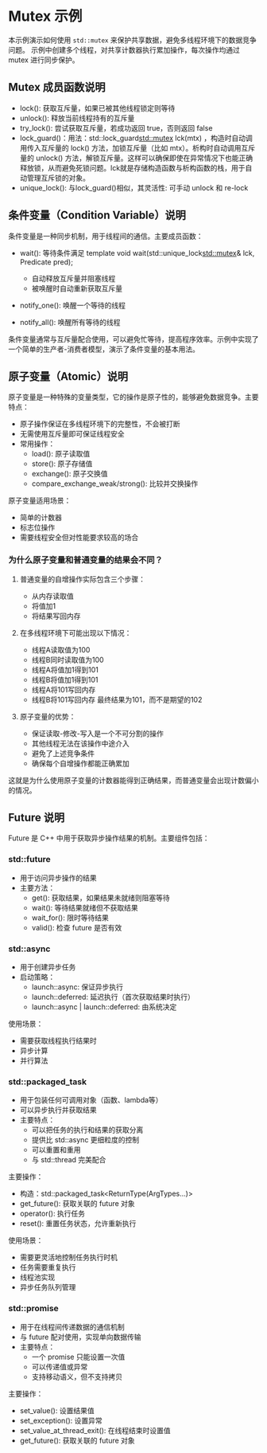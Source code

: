 # Mutex 示例

本示例演示如何使用 `std::mutex` 来保护共享数据，避免多线程环境下的数据竞争问题。
示例中创建多个线程，对共享计数器执行累加操作，每次操作均通过 mutex 进行同步保护。

## Mutex 成员函数说明

- lock(): 获取互斥量，如果已被其他线程锁定则等待
- unlock(): 释放当前线程持有的互斥量
- try_lock(): 尝试获取互斥量，若成功返回 true，否则返回 false
- lock_guard()：用法：std::lock_guard<std::mutex> lck(mtx) ，构造时自动调用传入互斥量的 lock() 方法，加锁互斥量（比如 mtx）。析构时自动调用互斥量的 unlock() 方法，解锁互斥量。这样可以确保即使在异常情况下也能正确释放锁，从而避免死锁问题。lck就是存储构造函数与析构函数的栈，用于自动管理互斥锁的对象。
- unique_lock(): 与lock_guard()相似，其灵活性: 可手动 unlock 和 re-lock

## 条件变量（Condition Variable）说明

条件变量是一种同步机制，用于线程间的通信。主要成员函数：

- wait(): 等待条件满足
  template<class Predicate>
  void wait(std::unique_lock<std::mutex>& lck, Predicate pred);
  - 自动释放互斥量并阻塞线程
  - 被唤醒时自动重新获取互斥量

- notify_one(): 唤醒一个等待的线程
- notify_all(): 唤醒所有等待的线程

条件变量通常与互斥量配合使用，可以避免忙等待，提高程序效率。示例中实现了一个简单的生产者-消费者模型，演示了条件变量的基本用法。

## 原子变量（Atomic）说明

原子变量是一种特殊的变量类型，它的操作是原子性的，能够避免数据竞争。主要特点：

- 原子操作保证在多线程环境下的完整性，不会被打断
- 无需使用互斥量即可保证线程安全
- 常用操作：
  - load(): 原子读取值
  - store(): 原子存储值
  - exchange(): 原子交换值
  - compare_exchange_weak/strong(): 比较并交换操作

原子变量适用场景：
- 简单的计数器
- 标志位操作
- 需要线程安全但对性能要求较高的场合

### 为什么原子变量和普通变量的结果会不同？

1. 普通变量的自增操作实际包含三个步骤：
   - 从内存读取值
   - 将值加1
   - 将结果写回内存

2. 在多线程环境下可能出现以下情况：
   - 线程A读取值为100
   - 线程B同时读取值为100
   - 线程A将值加1得到101
   - 线程B将值加1得到101
   - 线程A将101写回内存
   - 线程B将101写回内存
   最终结果为101，而不是期望的102

3. 原子变量的优势：
   - 保证读取-修改-写入是一个不可分割的操作
   - 其他线程无法在该操作中途介入
   - 避免了上述竞争条件
   - 确保每个自增操作都能正确累加

这就是为什么使用原子变量的计数器能得到正确结果，而普通变量会出现计数偏小的情况。

## Future 说明

Future 是 C++ 中用于获取异步操作结果的机制。主要组件包括：

### std::future
- 用于访问异步操作的结果
- 主要方法：
  - get(): 获取结果，如果结果未就绪则阻塞等待
  - wait(): 等待结果就绪但不获取结果
  - wait_for(): 限时等待结果
  - valid(): 检查 future 是否有效


### std::async
- 用于创建异步任务
- 启动策略：
  - launch::async: 保证异步执行
  - launch::deferred: 延迟执行（首次获取结果时执行）
  - launch::async | launch::deferred: 由系统决定

使用场景：
- 需要获取线程执行结果时
- 异步计算
- 并行算法

### std::packaged_task
- 用于包装任何可调用对象（函数、lambda等）
- 可以异步执行并获取结果
- 主要特点：
  - 可以把任务的执行和结果的获取分离
  - 提供比 std::async 更细粒度的控制
  - 可以重置和重用
  - 与 std::thread 完美配合

主要操作：
- 构造：std::packaged_task<ReturnType(ArgTypes...)>
- get_future(): 获取关联的 future 对象
- operator(): 执行任务
- reset(): 重置任务状态，允许重新执行

使用场景：
- 需要更灵活地控制任务执行时机
- 任务需要重复执行
- 线程池实现
- 异步任务队列管理

### std::promise 
- 用于在线程间传递数据的通信机制
- 与 future 配对使用，实现单向数据传输
- 主要特点：
  - 一个 promise 只能设置一次值
  - 可以传递值或异常
  - 支持移动语义，但不支持拷贝

主要操作：
- set_value(): 设置结果值
- set_exception(): 设置异常
- set_value_at_thread_exit(): 在线程结束时设置值
- get_future(): 获取关联的 future 对象

